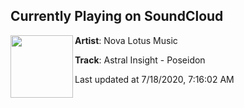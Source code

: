 ## Currently Playing on SoundCloud

[<img align="left" width="100" src="https://i1.sndcdn.com/artworks-zDI5y9Rn15tP5Rs0-B5WZAw-t50x50.jpg">](https://soundcloud.com/novalotusmusic/astral-insight-poseidon)

**Artist**: Nova Lotus Music 

**Track**: Astral Insight - Poseidon

Last updated at 7/18/2020, 7:16:02 AM
